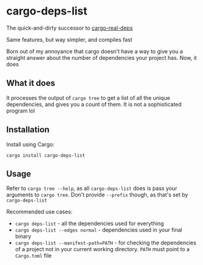 # cargo-deps-list

The quick-and-dirty successor to [cargo-real-deps](https://lib.rs/cargo-real-deps)

Same features, but way simpler, and compiles fast

Born out of my annoyance that cargo doesn't have a way to give you a straight answer about the number of dependencies your project has.
Now, it does

## What it does

It processes the output of `cargo tree` to get a list of all the unique dependencies, and gives you a count of them.
It is not a sophisticated program lol

## Installation

Install using Cargo:

```shell
cargo install cargo-deps-list
```

## Usage

Refer to `cargo tree --help`, as all `cargo-deps-list` does is pass your arguments to `cargo tree`.
Don't provide `--prefix` though, as that's set by `cargo-deps-list`

Recommended use cases:
* `cargo deps-list` - all the dependencies used for everything
* `cargo deps-list --edges normal` - dependencies used in your final binary
* `cargo deps-list --manifest-path=PATH` - for checking the dependencies of a project not in your current working directory. `PATH` must point to a `Cargo.toml` file
